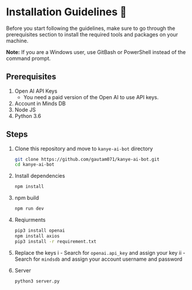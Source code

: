 # Installation Guidelines :rocket:

Before you start following the guidelines, make sure to go through the prerequisites section to install the required tools and packages on your machine.

**Note:** If you are a Windows user, use GitBash or PowerShell instead of the command prompt.

## Prerequisites 
1. Open AI API Keys
    - You need a paid version of the Open AI to use API keys.
2. Account in Minds DB
3. Node JS
4. Python 3.6

## Steps
1. Clone this repository and move to `kanye-ai-bot` directory
   ```sh
   git clone https://github.com/gautam071/kanye-ai-bot.git
   cd kanye-ai-bot
   ```

2. Install dependencies
   ```sh
   npm install
   ```

3. npm build
   ```sh
   npm run dev
   ```

4. Reqiurments
    ```sh
    pip3 install openai
    npm install axios
    pip3 install -r requirement.txt
    ```

5. Replace the keys
    i  - Search for `openai.api_key` and assign your key
    ii - Search for `mindsdb` and assign your account username and password

6. Server 
   ```sh 
   python3 server.py
   ```
